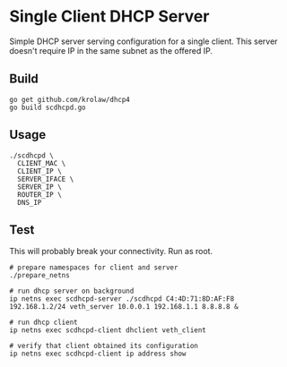 # Single Client DHCP Server

Simple DHCP server serving configuration for a single client. This
server doesn't require IP in the same subnet as the offered IP.

## Build

```shell
go get github.com/krolaw/dhcp4
go build scdhcpd.go
```

## Usage

```shell
./scdhcpd \
  CLIENT_MAC \
  CLIENT_IP \
  SERVER_IFACE \
  SERVER_IP \
  ROUTER_IP \
  DNS_IP
```

## Test

This will probably break your connectivity. Run as root.

```shell
# prepare namespaces for client and server
./prepare_netns

# run dhcp server on background
ip netns exec scdhcpd-server ./scdhcpd C4:4D:71:8D:AF:F8 192.168.1.2/24 veth_server 10.0.0.1 192.168.1.1 8.8.8.8 &

# run dhcp client
ip netns exec scdhcpd-client dhclient veth_client

# verify that client obtained its configuration
ip netns exec scdhcpd-client ip address show
```
